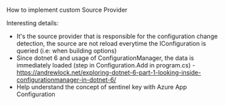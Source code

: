 How to implement custom Source Provider

Interesting details:
- It's the source provider that is responsible for the configuration change detection, the source are not reload everytime the IConfiguration is queried (i.e: when building options)
- Since dotnet 6 and usage of ConfigurationManager, the data is immediately loaded (step in Configuration.Add in program.cs) - https://andrewlock.net/exploring-dotnet-6-part-1-looking-inside-configurationmanager-in-dotnet-6/ 
- Help understand the concept of sentinel key with Azure App Configuration


